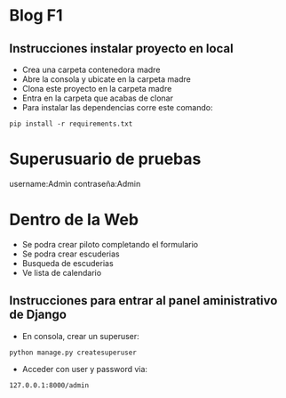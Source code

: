 # Blog F1

## Instrucciones instalar proyecto en local
+ Crea una carpeta contenedora madre
+ Abre la consola y ubicate en la carpeta madre
+ Clona este proyecto en la carpeta madre
+ Entra en la carpeta que acabas de clonar
+ Para instalar las dependencias corre este comando:

```
pip install -r requirements.txt
```
# Superusuario de pruebas
username:Admin
contraseña:Admin

# Dentro de la Web
+ Se podra crear piloto completando el formulario
+ Se podra crear escuderias
+ Busqueda de escuderias
+ Ve lista de calendario

## Instrucciones para entrar al panel aministrativo de Django
+ En consola, crear un superuser:
```
python manage.py createsuperuser
```
+ Acceder con user y password via:
```
127.0.0.1:8000/admin
```





